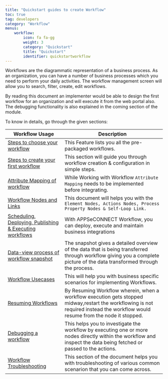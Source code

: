 ```yaml
---
title: "Quickstart guides to create Workflow"
toc: true
tag: developers
category: "Workflow"
menus: 
    workflow: 
        icon: fa fa-gg
        weight: 3
        category: "Quickstart"
        title: "Quickstart" 
        identifier: quickstartworkflow
---
```


Workflows are the diagrammatic representation of a business process. As an organization, you can have a number of business processes which you need to perform your daily activities. The workflow management screen will allow you to search, filter, create, edit workflows. 

By reading this document an implementer would be able to design the first workflow for an organization and will execute it from the web portal also. The debugging functionality is also explained in the coming section of the module.

To know in details, go through the given sections:

|Workflow Usage|Description|
|-----|----------|
|[Steps to choose your workflow](/workflow/steps-to-choose-your-workflow/)  |This Feature lists you all the pre-packaged workflows.|
|[Steps to create your first workflow](/workflow/steps-to-create-your-first-workflow/) |This section will guide you through workflow creation & configuration in simple steps.|
|[Attribute Mapping of workflow](/workflow/attribute-mapping-workflow/)|While Working with Workflow `Attribute Mapping` needs to be implemented before integrating. |
|[Workflow Nodes and Links](/workflow/workflow-nodes-and-links/)| This document will helps you with the `Element Nodes, Actions Nodes, Process Property Nodes & Self-Loop Link.`| 
|[Scheduling, Deploying, Publishing & Executing workflows](/workflow/deploying-and-executing/)|With APPSeCONNECT Workflow, you can deploy, execute and maintain business integrations|    
|[Data-view process of workflow snapshot](/workflow/list-of-snapshot/)|The snapshot gives a detailed overview of the data that is being transferred through workflow giving you a complete picture of the data transformed through the process. |
|[Workflow Usecases](/workflow/common-use-cases-on-workflow-management/)| This will help you with business specific scenarios for implementing Workflows.|
|[Resuming Workflows](/resuming%20workflows/resuming-workflows/)|By Resuming Workflow wherein, when a workflow execution gets stopped midway,restart the workflowing is not required instead the workflow would resume from the node it stopped.|
|[Debugging a workflow](/workflow/debugging-a-workflow/)|This helps you to investigate the workflow by executing one or more nodes directly within the workflow and inspect the data being fetched or passed to the actions.|
|[Workflow Troubleshooting](/workflow/Troubleshooting/)| This section of the document helps you with troubleshooting of various common scenarion that you can come across.|
   
  
    

 
